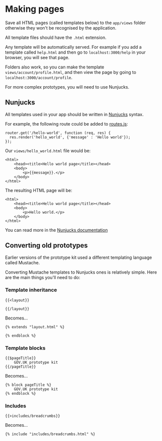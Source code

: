 # Making pages

Save all HTML pages (called templates below) to the `app/views` folder otherwise they won't be recognised by the application.

All template files should have the `.html` extension.

Any template will be automatically served. For example if you add a template called `help.html` and then go to `localhost:3000/help` in your browser, you will see that page.

Folders also work, so you can make the template `views/account/profile.html`, and then view the page by going to `localhost:3000/account/profile`.

For more complex prototypes, you will need to use Nunjucks.

## Nunjucks

All templates used in your app should be written in [Nunjucks](https://mozilla.github.io/nunjucks/templating.html) syntax.

For example, the following route could be added to [routes.js](../app/routes.js):

    router.get('/hello-world', function (req, res) {
      res.render('hello_world', {'message' : 'Hello world'});
    });

Our `views/hello_world.html` file would be:

    <html>
        <head><title>Hello world page</title></head>
        <body>
            <p>{{message}}.</p>
        </body>
    </html>
    
The resulting HTML page will be:

    <html>
        <head><title>Hello world page</title></head>
        <body>
            <p>Hello world.</p>
        </body>
    </html>

You can read more in the [Nunjucks documentation](https://mozilla.github.io/nunjucks/templating.html)


## Converting old prototypes

Earlier versions of the prototype kit used a different templating language called Mustache.

Converting Mustache templates to Nunjucks ones is relatively simple. Here are the main things you'll need to do:

### Template inheritance

    {{<layout}}

    {{/layout}}

Becomes…

    {% extends "layout.html" %}

    {% endblock %}


### Template blocks

    {{$pageTitle}}
        GOV.UK prototype kit
    {{/pageTitle}}

Becomes…

    {% block pageTitle %}
        GOV.UK prototype kit
    {% endblock %}


### Includes

    {{>includes/breadcrumbs}}

Becomes…

    {% include "includes/breadcrumbs.html" %}



